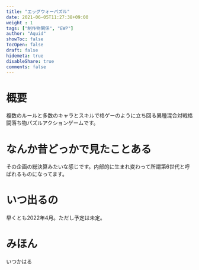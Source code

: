 ```yaml
---
title: "エッグウォーパズル"
date: 2021-06-05T11:27:38+09:00
weight : 1
tags: ["制作物関係", "EWP"]
author: "Aquid"
showToc: false
TocOpen: false
draft: false
hidemeta: true
disableShare: true
comments: false
---
```


# 概要

複数のルールと多数のキャラとスキルで格ゲーのように立ち回る異種混合対戦格闘落ち物パズルアクションゲームです。

# なんか昔どっかで見たことある

その企画の総決算みたいな感じです。内部的に生まれ変わって所謂第6世代と呼ばれるものになってます。

# いつ出るの

早くとも2022年4月。ただし予定は未定。

# みほん

いつかはる
